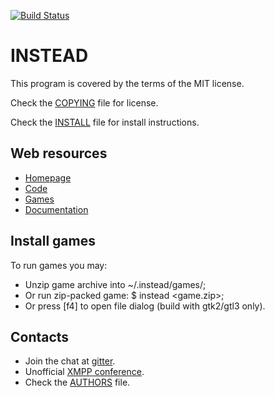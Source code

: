 [![Build Status](https://travis-ci.org/instead-hub/instead.svg?branch=master)](https://travis-ci.org/instead-hub/instead)

# INSTEAD

This program is covered by the terms of the MIT license.

Check the [COPYING](COPYING) file for license.

Check the [INSTALL](INSTALL) file for install instructions.

## Web resources

- [Homepage](https://instead-hub.github.io)
- [Code](https://github.com/instead-hub/instead)
- [Games](http://instead-games.sf.net)
- [Documentation](https://instead-hub.github.io/#doc)

## Install games

To run games you may:

- Unzip game archive into ~/.instead/games/;
- Or run zip-packed game: $ instead <game.zip>;
- Or press [f4] to open file dialog (build with gtk2/gtl3 only).

## Contacts

- Join the chat at [gitter](https://gitter.im/instead-hub/instead).
- Unofficial [XMPP conference](instead@conference.jabber.ru).
- Check the [AUTHORS](AUTHORS) file.
